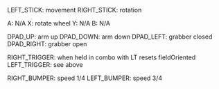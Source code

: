 LEFT_STICK: movement
RIGHT_STICK: rotation

A: N/A
X: rotate wheel
Y: N/A
B: N/A

DPAD_UP: arm up
DPAD_DOWN: arm down
DPAD_LEFT: grabber closed
DPAD_RIGHT: grabber open

RIGHT_TRIGGER: when held in combo with LT resets fieldOriented
LEFT_TRIGGER: see above

RIGHT_BUMPER: speed 1/4
LEFT_BUMPER: speed 3/4